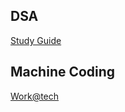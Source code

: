 ## DSA

[Study Guide](https://leetcode.com/discuss/study-guide?currentPage=1&orderBy=most_votes&query=)


## Machine Coding

[Work@tech](https://workat.tech/)
